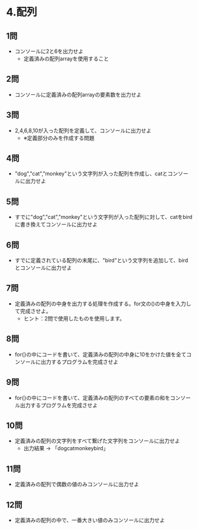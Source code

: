 # 4.配列
## 1問
- コンソールに2と6を出力せよ
  - 定義済みの配列arrayを使用すること

## 2問
- コンソールに定義済みの配列arrayの要素数を出力せよ

## 3問
- 2,4,6,8,10が入った配列を定義して、コンソールに出力せよ
  - ※定義部分のみを作成する問題

## 4問
- "dog","cat","monkey"という文字列が入った配列を作成し、catとコンソールに出力せよ

## 5問
- すでに"dog","cat","monkey"という文字列が入った配列に対して、catをbirdに書き換えてコンソールに出力せよ

## 6問
- すでに定義されている配列の末尾に、"bird"という文字列を追加して、birdとコンソールに出力せよ

## 7問
- 定義済みの配列の中身を出力する処理を作成する。for文の()の中身を入力して完成させよ。
  - ヒント：2問で使用したものを使用します。 

## 8問
- for{}の中にコードを書いて、定義済みの配列の中身に10をかけた値を全てコンソールに出力するプログラムを完成させよ

## 9問
- for{}の中にコードを書いて、定義済みの配列のすべての要素の和をコンソール出力するプログラムを完成させよ

## 10問
- 定義済みの配列の文字列をすべて繋げた文字列をコンソールに出力せよ
  - 出力結果 → 「dogcatmonkeybird」

## 11問
- 定義済みの配列で偶数の値のみコンソールに出力せよ

## 12問
- 定義済みの配列の中で、一番大きい値のみコンソールに出力せよ